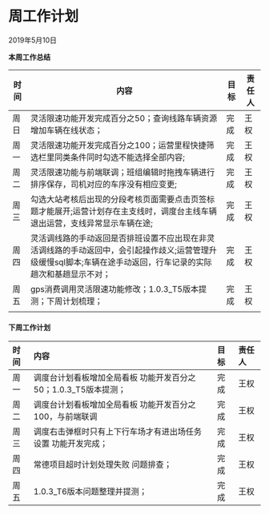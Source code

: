 # 周工作计划

2019年5月10日

**本周工作总结**

| 时间 | 内容                                                         | 目标 | 责任人 |
| ---- | ------------------------------------------------------------ | ---- | ------ |
| 周日 | 灵活限速功能开发完成百分之50；查询线路车辆资源增加车辆在线状态； | 完成 | 王权   |
| 周一 | 灵活限速功能开发完成百分之100；运营里程快捷筛选栏里同类条件同时勾选不能选择全部内容; | 完成 | 王权   |
| 周二 | 灵活限速功能与前端联调；班组编辑时拖拽车辆进行排序保存，司机对应的车序没有相应变更; | 完成 | 王权   |
| 周三 | 勾选大站考核后出现的分段考核页面需要点击页签标题才能展开;运营计划存在主支线时，调度台主线车辆退出运营，支线异常显示车辆在途; | 完成 | 王权   |
| 周四 | 灵活调线路的手动返回是否排班设置不应出现在非灵活调线路的手动返回中，会引起操作歧义;运营管理升级缓慢sql脚本;车辆在途手动返回，行车记录的实际趟次和基趟显示不对； | 完成 | 王权   |
| 周五 | gps消费调用灵活限速功能修改；1.0.3_T5版本提测；下周计划梳理； | 完成 | 王权   |
|      |                                                              |      |        |



#### 下周工作计划

| 时间 | 内容                                                         | 目标 | 责任人 |
| :--- | :----------------------------------------------------------- | :--- | :----- |
| 周一 | 调度台计划看板增加全局看板 功能开发百分之50；1.0.3_T5版本提测； | 完成 | 王权   |
| 周二 | 调度台计划看板增加全局看板 功能开发百分之100，与前端联调     | 完成 | 王权   |
| 周三 | 调度右击弹框时只有上下行车场才有进出场任务设置 功能开发完成； | 完成 | 王权   |
| 周四 | 常德项目超时计划处理失败 问题排查；                          | 完成 | 王权   |
| 周五 | 1.0.3_T6版本问题整理并提测；                                 | 完成 | 王权   |